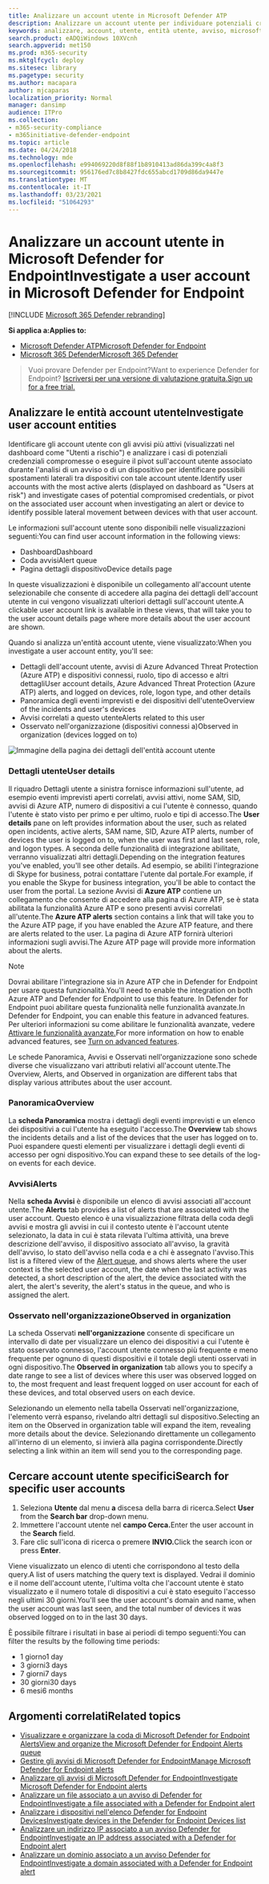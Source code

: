 ```yaml
---
title: Analizzare un account utente in Microsoft Defender ATP
description: Analizzare un account utente per individuare potenziali credenziali compromesse o eseguire il pivot sull'account utente associato durante un'indagine.
keywords: analizzare, account, utente, entità utente, avviso, microsoft defender atp
search.product: eADQiWindows 10XVcnh
search.appverid: met150
ms.prod: m365-security
ms.mktglfcycl: deploy
ms.sitesec: library
ms.pagetype: security
ms.author: macapara
author: mjcaparas
localization_priority: Normal
manager: dansimp
audience: ITPro
ms.collection:
- m365-security-compliance
- m365initiative-defender-endpoint
ms.topic: article
ms.date: 04/24/2018
ms.technology: mde
ms.openlocfilehash: e994069220d8f88f1b8910413ad86da399c4a8f3
ms.sourcegitcommit: 956176ed7c8b8427fdc655abcd1709d86da9447e
ms.translationtype: MT
ms.contentlocale: it-IT
ms.lasthandoff: 03/23/2021
ms.locfileid: "51064293"
---
```

# <a name="investigate-a-user-account-in-microsoft-defender-for-endpoint"></a><span data-ttu-id="25b8f-104">Analizzare un account utente in Microsoft Defender for Endpoint</span><span class="sxs-lookup"><span data-stu-id="25b8f-104">Investigate a user account in Microsoft Defender for Endpoint</span></span>

[!INCLUDE [Microsoft 365 Defender rebranding](../../includes/microsoft-defender.md)]

<span data-ttu-id="25b8f-105">**Si applica a:**</span><span class="sxs-lookup"><span data-stu-id="25b8f-105">**Applies to:**</span></span>
- [<span data-ttu-id="25b8f-106">Microsoft Defender ATP</span><span class="sxs-lookup"><span data-stu-id="25b8f-106">Microsoft Defender for Endpoint</span></span>](https://go.microsoft.com/fwlink/p/?linkid=2146631)
- [<span data-ttu-id="25b8f-107">Microsoft 365 Defender</span><span class="sxs-lookup"><span data-stu-id="25b8f-107">Microsoft 365 Defender</span></span>](https://go.microsoft.com/fwlink/?linkid=2118804)


><span data-ttu-id="25b8f-108">Vuoi provare Defender per Endpoint?</span><span class="sxs-lookup"><span data-stu-id="25b8f-108">Want to experience Defender for Endpoint?</span></span> [<span data-ttu-id="25b8f-109">Iscriversi per una versione di valutazione gratuita.</span><span class="sxs-lookup"><span data-stu-id="25b8f-109">Sign up for a free trial.</span></span>](https://www.microsoft.com/microsoft-365/windows/microsoft-defender-atp?ocid=docs-wdatp-investigatgeuser-abovefoldlink)

## <a name="investigate-user-account-entities"></a><span data-ttu-id="25b8f-110">Analizzare le entità account utente</span><span class="sxs-lookup"><span data-stu-id="25b8f-110">Investigate user account entities</span></span>

<span data-ttu-id="25b8f-111">Identificare gli account utente con gli avvisi più attivi (visualizzati nel dashboard come "Utenti a rischio") e analizzare i casi di potenziali credenziali compromesse o eseguire il pivot sull'account utente associato durante l'analisi di un avviso o di un dispositivo per identificare possibili spostamenti laterali tra dispositivi con tale account utente.</span><span class="sxs-lookup"><span data-stu-id="25b8f-111">Identify user accounts with the most active alerts (displayed on dashboard as "Users at risk") and investigate cases of potential compromised credentials, or pivot on the associated user account when investigating an alert or device to identify possible lateral movement between devices with that user account.</span></span>

<span data-ttu-id="25b8f-112">Le informazioni sull'account utente sono disponibili nelle visualizzazioni seguenti:</span><span class="sxs-lookup"><span data-stu-id="25b8f-112">You can find user account information in the following views:</span></span>

- <span data-ttu-id="25b8f-113">Dashboard</span><span class="sxs-lookup"><span data-stu-id="25b8f-113">Dashboard</span></span>
- <span data-ttu-id="25b8f-114">Coda avvisi</span><span class="sxs-lookup"><span data-stu-id="25b8f-114">Alert queue</span></span>
- <span data-ttu-id="25b8f-115">Pagina dettagli dispositivo</span><span class="sxs-lookup"><span data-stu-id="25b8f-115">Device details page</span></span>

<span data-ttu-id="25b8f-116">In queste visualizzazioni è disponibile un collegamento all'account utente selezionabile che consente di accedere alla pagina dei dettagli dell'account utente in cui vengono visualizzati ulteriori dettagli sull'account utente.</span><span class="sxs-lookup"><span data-stu-id="25b8f-116">A clickable user account link is available in these views, that will take you to the user account details page where more details about the user account are shown.</span></span>

<span data-ttu-id="25b8f-117">Quando si analizza un'entità account utente, viene visualizzato:</span><span class="sxs-lookup"><span data-stu-id="25b8f-117">When you investigate a user account entity, you'll see:</span></span>

- <span data-ttu-id="25b8f-118">Dettagli dell'account utente, avvisi di Azure Advanced Threat Protection (Azure ATP) e dispositivi connessi, ruolo, tipo di accesso e altri dettagli</span><span class="sxs-lookup"><span data-stu-id="25b8f-118">User account details, Azure Advanced Threat Protection (Azure ATP) alerts, and logged on devices, role, logon type, and other details</span></span>
- <span data-ttu-id="25b8f-119">Panoramica degli eventi imprevisti e dei dispositivi dell'utente</span><span class="sxs-lookup"><span data-stu-id="25b8f-119">Overview of the incidents and user's devices</span></span>
- <span data-ttu-id="25b8f-120">Avvisi correlati a questo utente</span><span class="sxs-lookup"><span data-stu-id="25b8f-120">Alerts related to this user</span></span>
- <span data-ttu-id="25b8f-121">Osservato nell'organizzazione (dispositivi connessi a)</span><span class="sxs-lookup"><span data-stu-id="25b8f-121">Observed in organization (devices logged on to)</span></span>

![Immagine della pagina dei dettagli dell'entità account utente](images/atp-user-details-view.png)

### <a name="user-details"></a><span data-ttu-id="25b8f-123">Dettagli utente</span><span class="sxs-lookup"><span data-stu-id="25b8f-123">User details</span></span>

<span data-ttu-id="25b8f-124">Il  riquadro Dettagli utente a sinistra fornisce informazioni sull'utente, ad esempio eventi imprevisti aperti correlati, avvisi attivi, nome SAM, SID, avvisi di Azure ATP, numero di dispositivi a cui l'utente è connesso, quando l'utente è stato visto per primo e per ultimo, ruolo e tipi di accesso.</span><span class="sxs-lookup"><span data-stu-id="25b8f-124">The **User details** pane on left provides information about the user, such as related open incidents, active alerts, SAM name, SID, Azure ATP alerts, number of devices the user is logged on to, when the user was first and last seen, role, and logon types.</span></span> <span data-ttu-id="25b8f-125">A seconda delle funzionalità di integrazione abilitate, verranno visualizzati altri dettagli.</span><span class="sxs-lookup"><span data-stu-id="25b8f-125">Depending on the integration features you've enabled, you'll see other details.</span></span> <span data-ttu-id="25b8f-126">Ad esempio, se abiliti l'integrazione di Skype for business, potrai contattare l'utente dal portale.</span><span class="sxs-lookup"><span data-stu-id="25b8f-126">For example, if you enable the Skype for business integration, you'll be able to contact the user from the portal.</span></span> <span data-ttu-id="25b8f-127">La sezione Avvisi di **Azure ATP** contiene un collegamento che consente di accedere alla pagina di Azure ATP, se è stata abilitata la funzionalità Azure ATP e sono presenti avvisi correlati all'utente.</span><span class="sxs-lookup"><span data-stu-id="25b8f-127">The **Azure ATP alerts** section contains a link that will take you to the Azure ATP page, if you have enabled the Azure ATP feature, and there are alerts related to the user.</span></span> <span data-ttu-id="25b8f-128">La pagina di Azure ATP fornirà ulteriori informazioni sugli avvisi.</span><span class="sxs-lookup"><span data-stu-id="25b8f-128">The Azure ATP page will provide more information about the alerts.</span></span>

>[!NOTE]
><span data-ttu-id="25b8f-129">Dovrai abilitare l'integrazione sia in Azure ATP che in Defender for Endpoint per usare questa funzionalità.</span><span class="sxs-lookup"><span data-stu-id="25b8f-129">You'll need to enable the integration on both Azure ATP and Defender for Endpoint to use this feature.</span></span> <span data-ttu-id="25b8f-130">In Defender for Endpoint puoi abilitare questa funzionalità nelle funzionalità avanzate.</span><span class="sxs-lookup"><span data-stu-id="25b8f-130">In Defender for Endpoint, you can enable this feature in advanced features.</span></span> <span data-ttu-id="25b8f-131">Per ulteriori informazioni su come abilitare le funzionalità avanzate, vedere [Attivare le funzionalità avanzate.](advanced-features.md)</span><span class="sxs-lookup"><span data-stu-id="25b8f-131">For more information on how to enable advanced features, see [Turn on advanced features](advanced-features.md).</span></span>

<span data-ttu-id="25b8f-132">Le schede Panoramica, Avvisi e Osservati nell'organizzazione sono schede diverse che visualizzano vari attributi relativi all'account utente.</span><span class="sxs-lookup"><span data-stu-id="25b8f-132">The Overview, Alerts, and Observed in organization are different tabs that display various attributes about the user account.</span></span>

### <a name="overview"></a><span data-ttu-id="25b8f-133">Panoramica</span><span class="sxs-lookup"><span data-stu-id="25b8f-133">Overview</span></span>

<span data-ttu-id="25b8f-134">La **scheda Panoramica** mostra i dettagli degli eventi imprevisti e un elenco dei dispositivi a cui l'utente ha eseguito l'accesso.</span><span class="sxs-lookup"><span data-stu-id="25b8f-134">The **Overview** tab shows the incidents details and a list of the devices that the user has logged on to.</span></span> <span data-ttu-id="25b8f-135">Puoi espandere questi elementi per visualizzare i dettagli degli eventi di accesso per ogni dispositivo.</span><span class="sxs-lookup"><span data-stu-id="25b8f-135">You can expand these to see details of the log-on events for each device.</span></span>

### <a name="alerts"></a><span data-ttu-id="25b8f-136">Avvisi</span><span class="sxs-lookup"><span data-stu-id="25b8f-136">Alerts</span></span>

<span data-ttu-id="25b8f-137">Nella **scheda Avvisi** è disponibile un elenco di avvisi associati all'account utente.</span><span class="sxs-lookup"><span data-stu-id="25b8f-137">The **Alerts** tab provides a list of alerts that are associated with the user account.</span></span> <span data-ttu-id="25b8f-138">Questo elenco è una visualizzazione [](alerts-queue.md)filtrata della coda degli avvisi e mostra gli avvisi in cui il contesto utente è l'account utente selezionato, la data in cui è stata rilevata l'ultima attività, una breve descrizione dell'avviso, il dispositivo associato all'avviso, la gravità dell'avviso, lo stato dell'avviso nella coda e a chi è assegnato l'avviso.</span><span class="sxs-lookup"><span data-stu-id="25b8f-138">This list is a filtered view of the [Alert queue](alerts-queue.md), and shows alerts where the user context is the selected user account, the date when the last activity was detected, a short description of the alert, the device associated with the alert, the alert's severity, the alert's status in the queue, and who is assigned the alert.</span></span>

### <a name="observed-in-organization"></a><span data-ttu-id="25b8f-139">Osservato nell'organizzazione</span><span class="sxs-lookup"><span data-stu-id="25b8f-139">Observed in organization</span></span>

<span data-ttu-id="25b8f-140">La scheda Osservati **nell'organizzazione** consente di specificare un intervallo di date per visualizzare un elenco dei dispositivi a cui l'utente è stato osservato connesso, l'account utente connesso più frequente e meno frequente per ognuno di questi dispositivi e il totale degli utenti osservati in ogni dispositivo.</span><span class="sxs-lookup"><span data-stu-id="25b8f-140">The **Observed in organization** tab allows you to specify a date range to see a list of devices where this user was observed logged on to, the most frequent and least frequent logged on user account for each of these devices, and total observed users on each device.</span></span>

<span data-ttu-id="25b8f-141">Selezionando un elemento nella tabella Osservati nell'organizzazione, l'elemento verrà espanso, rivelando altri dettagli sul dispositivo.</span><span class="sxs-lookup"><span data-stu-id="25b8f-141">Selecting an item on the Observed in organization table will expand the item, revealing more details about the device.</span></span> <span data-ttu-id="25b8f-142">Selezionando direttamente un collegamento all'interno di un elemento, si invierà alla pagina corrispondente.</span><span class="sxs-lookup"><span data-stu-id="25b8f-142">Directly selecting a link within an item will send you to the corresponding page.</span></span>

## <a name="search-for-specific-user-accounts"></a><span data-ttu-id="25b8f-143">Cercare account utente specifici</span><span class="sxs-lookup"><span data-stu-id="25b8f-143">Search for specific user accounts</span></span>

1. <span data-ttu-id="25b8f-144">Seleziona **Utente** dal menu **a** discesa della barra di ricerca.</span><span class="sxs-lookup"><span data-stu-id="25b8f-144">Select **User** from the **Search bar** drop-down menu.</span></span>
2. <span data-ttu-id="25b8f-145">Immettere l'account utente nel **campo Cerca.**</span><span class="sxs-lookup"><span data-stu-id="25b8f-145">Enter the user account in the **Search** field.</span></span>
3. <span data-ttu-id="25b8f-146">Fare clic sull'icona di ricerca o premere **INVIO.**</span><span class="sxs-lookup"><span data-stu-id="25b8f-146">Click the search icon or press **Enter**.</span></span>

<span data-ttu-id="25b8f-147">Viene visualizzato un elenco di utenti che corrispondono al testo della query.</span><span class="sxs-lookup"><span data-stu-id="25b8f-147">A list of users matching the query text is displayed.</span></span> <span data-ttu-id="25b8f-148">Vedrai il dominio e il nome dell'account utente, l'ultima volta che l'account utente è stato visualizzato e il numero totale di dispositivi a cui è stato eseguito l'accesso negli ultimi 30 giorni.</span><span class="sxs-lookup"><span data-stu-id="25b8f-148">You'll see the user account's domain and name, when the user account was last seen, and the total number of devices it was observed logged on to in the last 30 days.</span></span>

<span data-ttu-id="25b8f-149">È possibile filtrare i risultati in base ai periodi di tempo seguenti:</span><span class="sxs-lookup"><span data-stu-id="25b8f-149">You can filter the results by the following time periods:</span></span>

- <span data-ttu-id="25b8f-150">1 giorno</span><span class="sxs-lookup"><span data-stu-id="25b8f-150">1 day</span></span>
- <span data-ttu-id="25b8f-151">3 giorni</span><span class="sxs-lookup"><span data-stu-id="25b8f-151">3 days</span></span>
- <span data-ttu-id="25b8f-152">7 giorni</span><span class="sxs-lookup"><span data-stu-id="25b8f-152">7 days</span></span>
- <span data-ttu-id="25b8f-153">30 giorni</span><span class="sxs-lookup"><span data-stu-id="25b8f-153">30 days</span></span>
- <span data-ttu-id="25b8f-154">6 mesi</span><span class="sxs-lookup"><span data-stu-id="25b8f-154">6 months</span></span>

## <a name="related-topics"></a><span data-ttu-id="25b8f-155">Argomenti correlati</span><span class="sxs-lookup"><span data-stu-id="25b8f-155">Related topics</span></span>

- [<span data-ttu-id="25b8f-156">Visualizzare e organizzare la coda di Microsoft Defender for Endpoint Alerts</span><span class="sxs-lookup"><span data-stu-id="25b8f-156">View and organize the Microsoft Defender for Endpoint Alerts queue</span></span>](alerts-queue.md)
- [<span data-ttu-id="25b8f-157">Gestire gli avvisi di Microsoft Defender for Endpoint</span><span class="sxs-lookup"><span data-stu-id="25b8f-157">Manage Microsoft Defender for Endpoint alerts</span></span>](manage-alerts.md)
- [<span data-ttu-id="25b8f-158">Analizzare gli avvisi di Microsoft Defender for Endpoint</span><span class="sxs-lookup"><span data-stu-id="25b8f-158">Investigate Microsoft Defender for Endpoint alerts</span></span>](investigate-alerts.md)
- [<span data-ttu-id="25b8f-159">Analizzare un file associato a un avviso di Defender for Endpoint</span><span class="sxs-lookup"><span data-stu-id="25b8f-159">Investigate a file associated with a Defender for Endpoint alert</span></span>](investigate-files.md)
- [<span data-ttu-id="25b8f-160">Analizzare i dispositivi nell'elenco Defender for Endpoint Devices</span><span class="sxs-lookup"><span data-stu-id="25b8f-160">Investigate devices in the Defender for Endpoint Devices list</span></span>](investigate-machines.md)
- [<span data-ttu-id="25b8f-161">Analizzare un indirizzo IP associato a un avviso Defender for Endpoint</span><span class="sxs-lookup"><span data-stu-id="25b8f-161">Investigate an IP address associated with a Defender for Endpoint alert</span></span>](investigate-ip.md)
- [<span data-ttu-id="25b8f-162">Analizzare un dominio associato a un avviso Defender for Endpoint</span><span class="sxs-lookup"><span data-stu-id="25b8f-162">Investigate a domain associated with a Defender for Endpoint alert</span></span>](investigate-domain.md)
